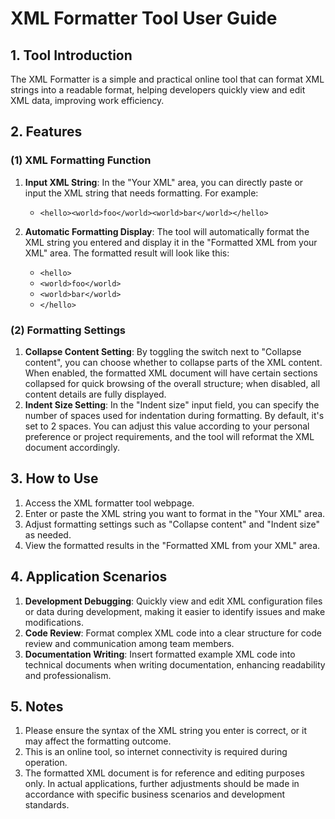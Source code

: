 # XML Formatter Tool User Guide

## 1. Tool Introduction

The XML Formatter is a simple and practical online tool that can format XML strings into a readable format, helping developers quickly view and edit XML data, improving work efficiency.

## 2. Features

### (1) XML Formatting Function

1. **Input XML String**: In the "Your XML" area, you can directly paste or input the XML string that needs formatting. For example:
   * `<hello><world>foo</world><world>bar</world></hello>`

2. **Automatic Formatting Display**: The tool will automatically format the XML string you entered and display it in the "Formatted XML from your XML" area. The formatted result will look like this:
   * `<hello>`
   * `<world>foo</world>`
   * `<world>bar</world>`
   * `</hello>`

### (2) Formatting Settings

1. **Collapse Content Setting**: By toggling the switch next to "Collapse content", you can choose whether to collapse parts of the XML content. When enabled, the formatted XML document will have certain sections collapsed for quick browsing of the overall structure; when disabled, all content details are fully displayed.
2. **Indent Size Setting**: In the "Indent size" input field, you can specify the number of spaces used for indentation during formatting. By default, it's set to 2 spaces. You can adjust this value according to your personal preference or project requirements, and the tool will reformat the XML document accordingly.

## 3. How to Use

1. Access the XML formatter tool webpage.
2. Enter or paste the XML string you want to format in the "Your XML" area.
3. Adjust formatting settings such as "Collapse content" and "Indent size" as needed.
4. View the formatted results in the "Formatted XML from your XML" area.

## 4. Application Scenarios

1. **Development Debugging**: Quickly view and edit XML configuration files or data during development, making it easier to identify issues and make modifications.
2. **Code Review**: Format complex XML code into a clear structure for code review and communication among team members.
3. **Documentation Writing**: Insert formatted example XML code into technical documents when writing documentation, enhancing readability and professionalism.

## 5. Notes

1. Please ensure the syntax of the XML string you enter is correct, or it may affect the formatting outcome.
2. This is an online tool, so internet connectivity is required during operation.
3. The formatted XML document is for reference and editing purposes only. In actual applications, further adjustments should be made in accordance with specific business scenarios and development standards.